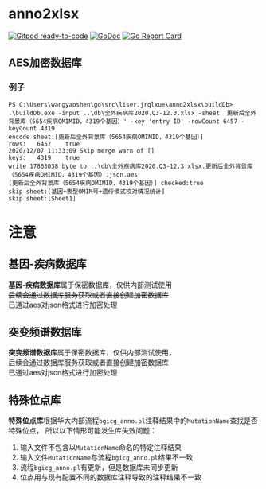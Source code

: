 
# anno2xlsx

[![Gitpod ready-to-code](https://img.shields.io/badge/Gitpod-ready--to--code-blue?logo=gitpod)](https://gitpod.io/#https://github.com/liserjrqlxue/anno2xlsx)
[![GoDoc](https://godoc.org/github.com/liserjrqlxue/anno2xlsx?status.svg)](https://pkg.go.dev/github.com/liserjrqlxue/anno2xlsx) 
[![Go Report Card](https://goreportcard.com/badge/github.com/liserjrqlxue/anno2xlsx)](https://goreportcard.com/report/github.com/liserjrqlxue/anno2xlsx)


## AES加密数据库
### 例子
```
PS C:\Users\wangyaoshen\go\src\liser.jrqlxue\anno2xlsx\buildDb> .\buildDb.exe -input ..\db\全外疾病库2020.Q3-12.3.xlsx -sheet '更新后全外背景库（5654疾病OMIMID，4319个基因）' -key 'entry ID' -rowCount 6457 -keyCount 4319
encode sheet:[更新后全外背景库（5654疾病OMIMID，4319个基因）]
rows:   6457    true
2020/12/07 11:33:09 Skip merge warn of []
keys:   4319    true
write 17863038 byte to ..\db\全外疾病库2020.Q3-12.3.xlsx.更新后全外背景库（5654疾病OMIMID，4319个基因）.json.aes
[更新后全外背景库（5654疾病OMIMID，4319个基因）] checked:true
skip sheet:[基因+表型OMIM号+遗传模式校对情况统计]
skip sheet:[Sheet1]
```

# 注意
## 基因-疾病数据库
**基因-疾病数据库**属于保密数据库，仅供内部测试使用  
~~后续会通过数据库服务获取或者直接创建加密数据库~~  
已通过aes对json格式进行加密处理

## 突变频谱数据库
**突变频谱数据库**属于保密数据库，仅供内部测试使用，  
~~后续会通过数据库服务获取或者直接创建加密数据库~~  
已通过aes对json格式进行加密处理

## 特殊位点库
**特殊位点库**根据华大内部流程`bgicg_anno.pl`注释结果中的`MutationName`查找是否特殊位点，
所以以下情形可能发生库失效问题：
1. 输入文件不包含以`MutationName`命名的特定注释结果
2. 输入文件`MutationName`与流程`bgicg_anno.pl`结果不一致
3. 流程`bgicg_anno.pl`有更新，但是数据库未同步更新
4. 位点用与现有配置不同的数据库注释导致的注释结果不一致